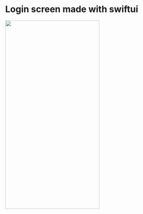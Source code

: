 # Login screen made with swiftui
<img src="https://user-images.githubusercontent.com/77014738/119209934-6d659c80-ba5e-11eb-806e-79f5d2a52fdc.png" width="300" height="600">


